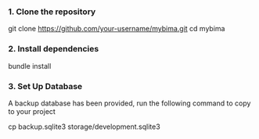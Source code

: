 ### 1. Clone the repository

git clone https://github.com/your-username/mybima.git
cd mybima

### 2. Install dependencies

bundle install

### 3. Set Up Database
A backup database has been provided, run the following command to copy to your project

cp backup.sqlite3 storage/development.sqlite3

